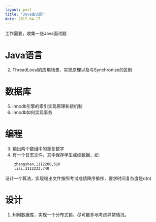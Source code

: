 ```yaml
---
layout: post
title: "Java面试题"
date: 2017-04-17
---
```


工作需要，收集一些Java面试题.


# Java语言
2. ThreadLocal的应用场景、实现原理以及与Synchronize的区别

# 数据库
5. innodb引擎的索引实现原理和锁机制
2. innodb如何实现事务

# 编程
3. 输出两个数组中的重复数字
4. 有一个日志文件，其中保存学生成绩数据，如:
```
    zhangshan,1112200,510
    lisi,1112233,740
```
  设计一个算法，实现输出文件按照考试成绩降序排序，要求时间复杂度是o(n)

# 设计
1. 利用数据库，实现一个分布式锁，尽可能多地考虑异常情况。
